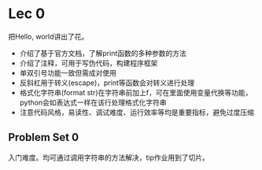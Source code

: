 # Lec 0

把Hello, world讲出了花。

- 介绍了基于官方文档，了解print函数的多种参数的方法
- 介绍了注释，可用于写伪代码，构建程序框架
- 单双引号功能一致但需成对使用
- 反斜杠用于转义(escape)，print等函数会对转义进行处理
- 格式化字符串(format str)在字符串前加上f，可在里面使用变量代换等功能，python会如表达式一样在该行处理格式化字符串
- 注意代码风格，易读性、调试难度、运行效率等均是重要指标，避免过度压缩

## Problem Set 0

入门难度。均可通过调用字符串的方法解决，tip作业用到了切片。
